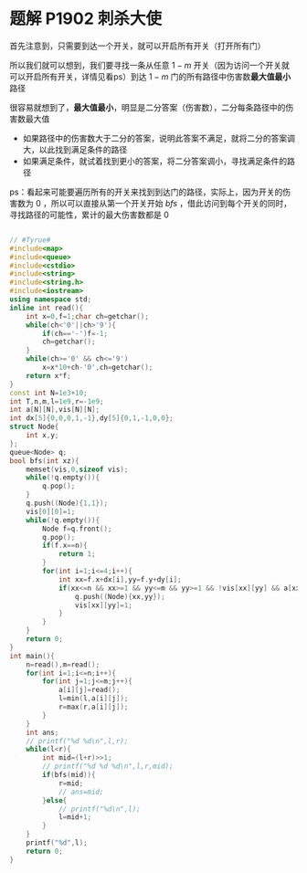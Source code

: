 # 题解 P1902 刺杀大使

首先注意到，只需要到达一个开关，就可以开启所有开关（打开所有门）

所以我们就可以想到，我们要寻找一条从任意 $1-m$ 开关（因为访问一个开关就可以开启所有开关，详情见看ps）到达 $1-m$ 门的所有路径中伤害数**最大值最小**路径

很容易就想到了，**最大值最小**，明显是二分答案（伤害数），二分每条路径中的伤害数最大值

- 如果路径中的伤害数大于二分的答案，说明此答案不满足，就将二分的答案调大，以此找到满足条件的路径
- 如果满足条件，就试着找到更小的答案，将二分答案调小，寻找满足条件的路径

ps：看起来可能要遍历所有的开关来找到到达门的路径，实际上，因为开关的伤害数为 $0$ ，所以可以直接从第一个开关开始 $bfs$ ，借此访问到每个开关的同时，寻找路径的可能性，累计的最大伤害数都是 $0$

```cpp

// #Tyrue#
#include<map>
#include<queue>
#include<cstdio>
#include<string>
#include<string.h>
#include<iostream>
using namespace std;
inline int read(){
    int x=0,f=1;char ch=getchar();
    while(ch<'0'||ch>'9'){
        if(ch=='-')f=-1;
        ch=getchar();
    }
    while(ch>='0' && ch<='9')
        x=x*10+ch-'0',ch=getchar();
    return x*f;
}
const int N=1e3+10;
int T,n,m,l=1e9,r=-1e9;
int a[N][N],vis[N][N];
int dx[5]{0,0,0,1,-1},dy[5]{0,1,-1,0,0};
struct Node{
    int x,y;
};
queue<Node> q;
bool bfs(int xz){
    memset(vis,0,sizeof vis);
    while(!q.empty()){
        q.pop();
    }
    q.push((Node){1,1});
    vis[0][0]=1;
    while(!q.empty()){
        Node f=q.front();
        q.pop();
        if(f.x==n){
            return 1;
        }
        for(int i=1;i<=4;i++){
            int xx=f.x+dx[i],yy=f.y+dy[i];
            if(xx<=n && xx>=1 && yy<=m && yy>=1 && !vis[xx][yy] && a[xx][yy]<=xz){
                q.push((Node){xx,yy});
                vis[xx][yy]=1;
            }
        }
    }
    return 0;
}
int main(){
    n=read(),m=read();
    for(int i=1;i<=n;i++){
        for(int j=1;j<=m;j++){
            a[i][j]=read();
            l=min(l,a[i][j]);
            r=max(r,a[i][j]);
        }
    }
    int ans;
    // printf("%d %d\n",l,r);
    while(l<r){
        int mid=(l+r)>>1;
        // printf("%d %d %d\n",l,r,mid);
        if(bfs(mid)){
            r=mid;
            // ans=mid;
        }else{
            // printf("%d\n",l);
            l=mid+1;
        }
    }
    printf("%d",l); 
    return 0;
}